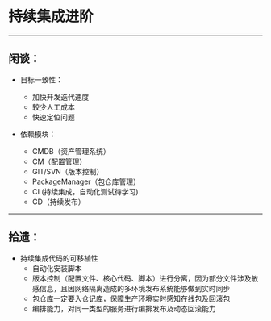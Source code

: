 # 持续集成进阶
---

## 闲谈：

- 目标一致性：
    - 加快开发迭代速度
    - 较少人工成本
    - 快速定位问题
    
    
- 依赖模块：
    - CMDB（资产管理系统）
    - CM（配置管理）
    - GIT/SVN（版本控制）
    - PackageManager（包仓库管理）
    - CI (持续集成，自动化测试待学习)
    - CD（持续发布）
    
---

## 拾遗：

- 持续集成代码的可移植性
    - 自动化安装脚本
    - 版本控制（配置文件、核心代码、脚本）进行分离，因为部分文件涉及敏感信息，且因网络隔离造成的多环境发布系统能够做到实时同步
    - 包仓库一定要入仓记库，保障生产环境实时感知在线包及回滚包
    - 编排能力，对同一类型的服务进行编排发布及动态回滚能力
    